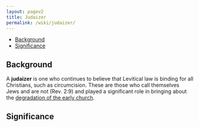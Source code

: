 ```yaml
---
layout: pagev2
title: Judaizer
permalink: /wiki/judaizer/
---
```

- [Background](#background)
- [Significance](#significance)

## Background

A **judaizer** is one who continues to believe that Levitical law is binding for all Christians, such as circumcision. These are those who call themselves Jews and are not (Rev. 2:9) and played a significant role in bringing about the [degradation of the early church](../church_degradation).

## Significance
